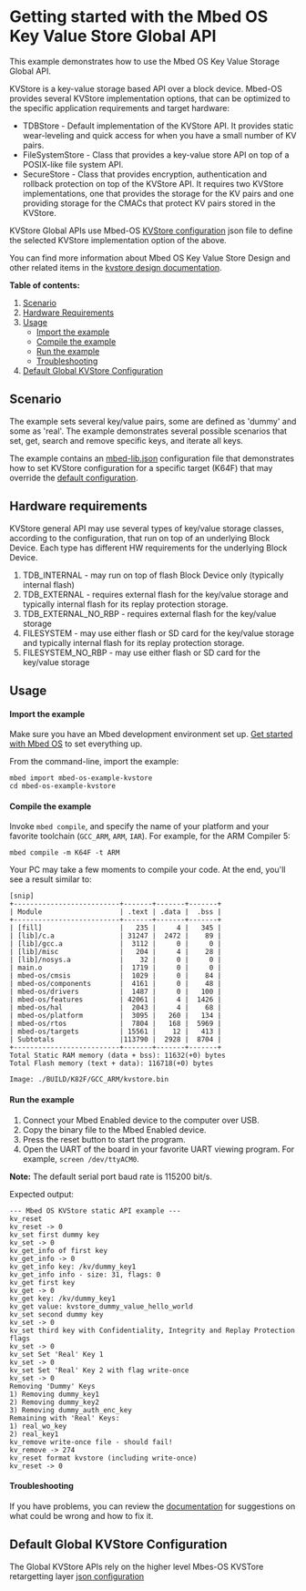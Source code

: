 # Getting started with the Mbed OS Key Value Store Global API

This example demonstrates how to use the Mbed OS Key Value Storage Global API.

KVStore is a key-value storage based API over a block device.
Mbed-OS provides several KVStore implementation options, that can be optimized to
the specific application requirements and target hardware:
- TDBStore - Default implementation of the KVStore API. It provides static wear-leveling and quick access for when you have a small number of KV pairs.
- FileSystemStore - Class that provides a key-value store API on top of a POSIX-like file system API.
- SecureStore - Class that provides encryption, authentication and rollback protection on top of the KVStore API. It requires two KVStore implementations, one that provides the storage for the KV pairs and one providing storage for the CMACs that protect KV pairs stored in the KVStore.

KVStore Global APIs use Mbed-OS [KVStore configuration](#kvstore-configuration) json file to define the selected KVStore implementation option of the above.

You can find more information about Mbed OS Key Value Store Design and other related items in the [kvstore design documentation](https://github.com/ARMmbed/mbed-os/tree/master/docs/design-documents/features/storage/KVStore/KVStore_design.md).

**Table of contents:**

1. [Scenario](#scenario)
2. [Hardware Requirements](#hardware-requirements)
3. [Usage](#usage)
   - [Import the example](#import-the-example)
   - [Compile the example](#compile-the-example)
   - [Run the example](#run-the-example)
   - [Troubleshooting](#troubleshooting)
4. [Default Global KVStore Configuration](#kvstore-configuration)

## Scenario

The example sets several key/value pairs, some are defined as 'dummy' and some as 'real'. The example demonstrates several possible scenarios that set, get, search and remove specific keys, and iterate all keys.

The example contains an [mbed-lib.json](./mbed-lib.json) configuration file that demonstrates how to set KVStore configuration for a specific target (K64F) that may override the [default configuration](#kvstore-configuration).

## Hardware requirements

KVStore general API may use several types of key/value storage classes, according to the configuration,  that run on top of an underlying Block Device. Each type has different HW requirements for the underlying Block Device.
1. TDB_INTERNAL - may run on top of flash Block Device only (typically internal flash)
2. TDB_EXTERNAL - requires external flash for the key/value storage and typically internal flash for its replay protection storage.
3. TDB_EXTERNAL_NO_RBP - requires external flash for the key/value storage
4. FILESYSTEM - may use either flash or SD card for the key/value storage and typically internal flash for its replay protection storage.
5. FILESYSTEM_NO_RBP - may use either flash or SD card for the key/value storage

## Usage

#### Import the example

Make sure you have an Mbed development environment set up. [Get started with Mbed OS](https://os.mbed.com/docs/latest/tutorials/your-first-program.html)
to set everything up.

From the command-line, import the example:

```
mbed import mbed-os-example-kvstore
cd mbed-os-example-kvstore
```

#### Compile the example

Invoke `mbed compile`, and specify the name of your platform and your favorite
toolchain (`GCC_ARM`, `ARM`, `IAR`). For example, for the ARM Compiler 5:

```
mbed compile -m K64F -t ARM
```

Your PC may take a few moments to compile your code. At the end, you'll see a
result similar to:

```
[snip]
+--------------------------+-------+-------+-------+
| Module                   | .text | .data |  .bss |
+--------------------------+-------+-------+-------+
| [fill]                   |   235 |     4 |   345 |
| [lib]/c.a                | 31247 |  2472 |    89 |
| [lib]/gcc.a              |  3112 |     0 |     0 |
| [lib]/misc               |   204 |     4 |    28 |
| [lib]/nosys.a            |    32 |     0 |     0 |
| main.o                   |  1719 |     0 |     0 |
| mbed-os/cmsis            |  1029 |     0 |    84 |
| mbed-os/components       |  4161 |     0 |    48 |
| mbed-os/drivers          |  1487 |     0 |   100 |
| mbed-os/features         | 42061 |     4 |  1426 |
| mbed-os/hal              |  2043 |     4 |    68 |
| mbed-os/platform         |  3095 |   260 |   134 |
| mbed-os/rtos             |  7804 |   168 |  5969 |
| mbed-os/targets          | 15561 |    12 |   413 |
| Subtotals                |113790 |  2928 |  8704 |
+--------------------------+-------+-------+-------+
Total Static RAM memory (data + bss): 11632(+0) bytes
Total Flash memory (text + data): 116718(+0) bytes

Image: ./BUILD/K82F/GCC_ARM/kvstore.bin
```

#### Run the example

1. Connect your Mbed Enabled device to the computer over USB.
1. Copy the binary file to the Mbed Enabled device.
1. Press the reset button to start the program.
1. Open the UART of the board in your favorite UART viewing program. For
   example, `screen /dev/ttyACM0`.

**Note:** The default serial port baud rate is 115200 bit/s.

Expected output:

```
--- Mbed OS KVStore static API example ---
kv_reset
kv_reset -> 0
kv_set first dummy key
kv_set -> 0
kv_get_info of first key
kv_get_info -> 0
kv_get_info key: /kv/dummy_key1
kv_get_info info - size: 31, flags: 0
kv_get first key
kv_get -> 0
kv_get key: /kv/dummy_key1
kv_get value: kvstore_dummy_value_hello_world
kv_set second dummy key
kv_set -> 0
kv_set third key with Confidentiality, Integrity and Replay Protection flags
kv_set -> 0
kv_set Set 'Real' Key 1
kv_set -> 0
kv_set Set 'Real' Key 2 with flag write-once
kv_set -> 0
Removing 'Dummy' Keys
1) Removing dummy_key1
2) Removing dummy_key2
3) Removing dummy_auth_enc_key
Remaining with 'Real' Keys:
1) real_wo_key
2) real_key1
kv_remove write-once file - should fail!
kv_remove -> 274
kv_reset format kvstore (including write-once)
kv_reset -> 0
```

#### Troubleshooting

If you have problems, you can review the [documentation](https://os.mbed.com/docs/latest/tutorials/debugging.html)
for suggestions on what could be wrong and how to fix it.

## Default Global KVStore Configuration
The Global KVStore APIs rely on the higher level Mbes-OS KVSTore retargetting layer [json configuration]()
